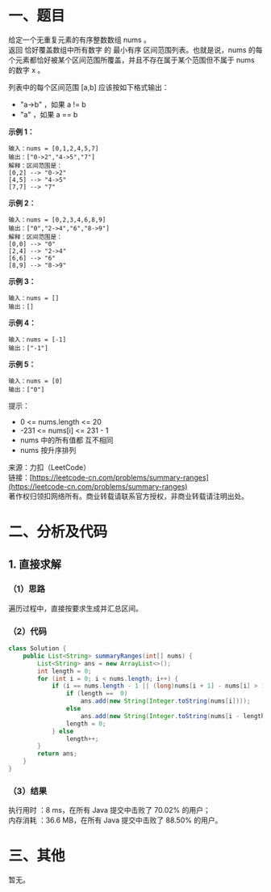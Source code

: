 # 一、题目
给定一个无重复元素的有序整数数组 nums 。    
返回 恰好覆盖数组中所有数字 的 最小有序 区间范围列表。也就是说，nums 的每个元素都恰好被某个区间范围所覆盖，并且不存在属于某个范围但不属于 nums 的数字 x 。     
    
列表中的每个区间范围 [a,b] 应该按如下格式输出：    
- "a->b" ，如果 a != b
- "a" ，如果 a == b
     
**示例 1：**    
```
输入：nums = [0,1,2,4,5,7]
输出：["0->2","4->5","7"]
解释：区间范围是：
[0,2] --> "0->2"
[4,5] --> "4->5"
[7,7] --> "7"
```
**示例 2：**    
```
输入：nums = [0,2,3,4,6,8,9]
输出：["0","2->4","6","8->9"]
解释：区间范围是：
[0,0] --> "0"
[2,4] --> "2->4"
[6,6] --> "6"
[8,9] --> "8->9"
```
**示例 3：**   
```
输入：nums = []
输出：[]
```
**示例 4：**   
```
输入：nums = [-1]
输出：["-1"]
```
**示例 5：**    
```
输入：nums = [0]
输出：["0"]
```
提示：    
- 0 <= nums.length <= 20
- -231 <= nums[i] <= 231 - 1
- nums 中的所有值都 互不相同
- nums 按升序排列
     
来源：力扣（LeetCode）     
链接：[https://leetcode-cn.com/problems/summary-ranges](https://leetcode-cn.com/problems/summary-ranges)     
著作权归领扣网络所有。商业转载请联系官方授权，非商业转载请注明出处。    
# 二、分析及代码    
## 1. 直接求解
### （1）思路
遍历过程中，直接按要求生成并汇总区间。    
### （2）代码
```Java
class Solution {
    public List<String> summaryRanges(int[] nums) {
        List<String> ans = new ArrayList<>();
        int length = 0;
        for (int i = 0; i < nums.length; i++) {
            if (i == nums.length - 1 || (long)nums[i + 1] - nums[i] > 1) {
                if (length ==  0)
                    ans.add(new String(Integer.toString(nums[i])));
                else
                    ans.add(new String(Integer.toString(nums[i - length]) + "->" + Integer.toString(nums[i])));
                length = 0;
            } else
                length++;
        }
        return ans;
    }
}
```
### （3）结果
执行用时 ：8 ms，在所有 Java 提交中击败了 70.02% 的用户；    
内存消耗 ：36.6 MB，在所有 Java 提交中击败了 88.50% 的用户。      
# 三、其他
暂无。  
